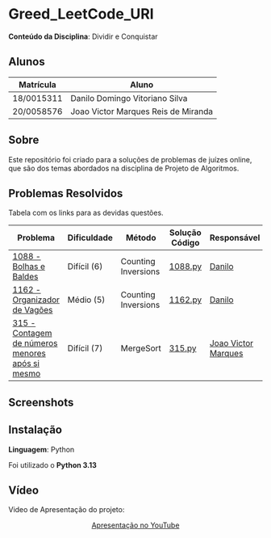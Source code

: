 # Greed_LeetCode_URI

<!-- **Número da Lista**: X<br> -->
**Conteúdo da Disciplina**: Dividir e Conquistar<br>

## Alunos
| Matrícula  | Aluno                               |
| ---------- | ----------------------------------- |
| 18/0015311 | Danilo Domingo Vitoriano Silva      |
| 20/0058576 | Joao Victor Marques Reis de Miranda |

## Sobre 
Este repositório foi criado para a soluções de problemas de juízes online, que são dos temas abordados na disciplina de Projeto de Algoritmos.

## Problemas Resolvidos

Tabela com os links para as devidas questões.

| Problema | Dificuldade | Método | Solução Código | Responsável                             |
| -------- | ----------- | ------ | -------------- | --------------------------------------- |
| [1088 - Bolhas e Baldes](https://judge.beecrowd.com/pt/problems/view/1088) | Difícil (6) | Counting Inversions | [1088.py](./solucoes/1088.py) | [Danilo](https://github.com/danilow200) |
| [1162 - Organizador de Vagões](https://judge.beecrowd.com/pt/problems/view/1162) | Médio (5) | Counting Inversions | [1162.py](./solucoes/1162.py) | [Danilo](https://github.com/danilow200) |
| [315 - Contagem de números menores após si mesmo](https://leetcode.com/problems/count-of-smaller-numbers-after-self/description/) | Difícil (7) | MergeSort | [315.py](./solucoes/315.py) | [Joao Victor Marques](https://github.com/jmarquees) |




## Screenshots



## Instalação 
**Linguagem**: Python<br>

Foi utilizado o **Python 3.13**


## Vídeo

Video de Apresentação do projeto:

<div align="center">
  <!-- <p><a href="./assets/Trabalho_de_PA_Grafo1.mp4">Vídeo de Apresentação</a></p> -->
  <p><a href="">Apresentação no YouTube</a></p>
</div>
